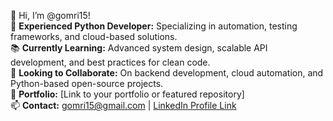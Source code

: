 👋 Hi, I’m @gomri15!  
🔧 **Experienced Python Developer:** Specializing in automation, testing frameworks, and cloud-based solutions.  
📚 **Currently Learning:** Advanced system design, scalable API development, and best practices for clean code.  
🚀 **Looking to Collaborate:** On backend development, cloud automation, and Python-based open-source projects.  
💼 **Portfolio:** [Link to your portfolio or featured repository]  
📫 **Contact:** gomri15@gmail.com | [LinkedIn Profile Link](https://www.linkedin.com/in/omri-golan-0aa8a8119/)

<!---
gomri15/gomri15 is a ✨ special ✨ repository because its `README.md` (this file) appears on your GitHub profile.
You can click the Preview link to take a look at your changes.
--->
